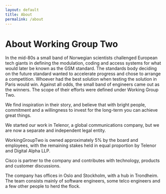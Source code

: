 ```yaml
---
layout: default
title: About
permalink: /about
---
```


# About Working Group Two

In the mid-80s a small band of Norwegian scientists challenged European tech giants in defining the modulation, coding and access systems for what would later be known as the GSM standard. The standards body deciding on the future standard wanted to accelerate progress and chose to arrange a competition. Whoever had the best solution when testing the solution in Paris would win. Against all odds, the small band of engineers came out as the winners. The scope of their efforts were defined under Working Group Two.

We find inspiration in their story, and believe that with bright people, commitment and a willingness to invest for the long-term you can achieve great things.

We started our work in Telenor, a global communications company, but we are now a separate and independent legal entity. 

WorkingGroupTwo is owned approximately 5% by the board and employees, with the remaining stakes held in equal proportion by Telenor and Digital Alpha LLP. 

Cisco is partner to the company and contributes with technology, products and customer discussions.

The company has offices in Oslo and Stockholm, with a hub in Trondheim. The team consists mainly of software engineers, some telco engineers and a few other people to herd the flock. 
